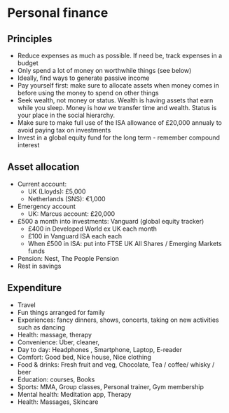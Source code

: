 # Personal finance

## Principles
- Reduce expenses as much as possible. If need be, track expenses in a budget
- Only spend a lot of money on worthwhile things (see below)
- Ideally, find ways to generate passive income
- Pay yourself first: make sure to allocate assets when money comes in before using the money to spend on other things
- Seek wealth, not money or status. Wealth is having assets that earn while you sleep. Money is how we transfer time and wealth. Status is your place in the social hierarchy.
- Make sure to make full use of the ISA allowance of £20,000 annualy to avoid paying tax on investments
- Invest in a global equity fund for the long term - remember compound interest 

## Asset allocation
- Current account: 
  - UK (Lloyds): £5,000 
  - Netherlands (SNS): €1,000
- Emergency account 
  - UK: Marcus account: £20,000
- £500 a month into investments: Vanguard (global equity tracker)
  - £400 in Developed World ex UK each month
  - £100 in Vanguard ISA each each
  - When £500 in ISA: put into FTSE UK All Shares / Emerging Markets funds  
- Pension: Nest, The People Pension
- Rest in savings

## Expenditure
- Travel
- Fun things arranged for family 
- Experiences: fancy dinners, shows, concerts, taking on new activities such as dancing
- Health: massage, therapy 
- Convenience: Uber, cleaner, 
- Day to day: Headphones , Smartphone, Laptop, E-reader
- Comfort: Good bed, Nice house, Nice clothing 
- Food & drinks: Fresh fruit and veg, Chocolate, Tea / coffee/ whisky / beer
- Education: courses, Books
- Sports: MMA, Group classes, Personal trainer, Gym membership
- Mental health: Meditation app, Therapy
- Health: Massages, Skincare
